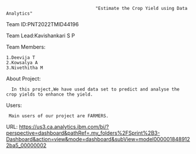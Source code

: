                                       "Estimate the Crop Yield using Data Analytics"

Team ID:PNT2022TMID44196

Team Lead:Kavishankari S P

Team Members:

    1.Deevija T
    2.Kowsalya A
    3.Nivethitha M
 
 About Project:
 
      In this project,We have used data set to predict and analyse the crop yields to enhance the yield.
      
Users:
     
     Main users of our project are FARMERS.


URL:
   https://us3.ca.analytics.ibm.com/bi/?perspective=dashboard&pathRef=.my_folders%2FSprint%2B3-Dashboard&action=view&mode=dashboard&subView=model0000018489122ba5_00000002

